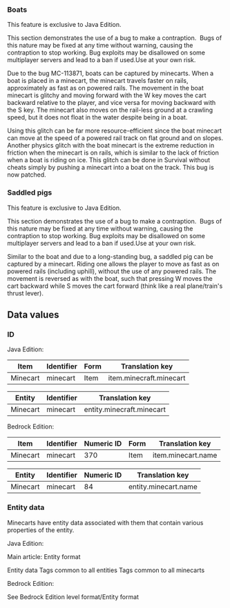 ### Boats

  

This feature is exclusive to  Java Edition. 





This section demonstrates the use of a bug to make a contraption. 
Bugs of this nature may be fixed at any time without warning, causing the contraption to stop working. Bug exploits may be disallowed on some multiplayer servers and lead to a ban if used.Use at your own risk.


Due to the bug MC-113871, boats can be captured by minecarts. When a boat is placed in a minecart, the minecart travels faster on rails, approximately as fast as on powered rails. The movement in the boat minecart is glitchy and moving forward with the W key moves the cart backward relative to the player, and vice versa for moving backward with the S key. The minecart also moves on the rail-less ground at a crawling speed, but it does not float in the water despite being in a boat. 

Using this glitch can be far more resource-efficient since the boat minecart can move at the speed of a powered rail track on flat ground and on slopes. Another physics glitch with the boat minecart is the extreme reduction in friction when the minecart is on rails, which is similar to the lack of friction when a boat is riding on ice. This glitch can be done in Survival without cheats simply by pushing a minecart into a boat on the track. This bug is now patched. 

### Saddled pigs

  

This feature is exclusive to  Java Edition. 





This section demonstrates the use of a bug to make a contraption. 
Bugs of this nature may be fixed at any time without warning, causing the contraption to stop working. Bug exploits may be disallowed on some multiplayer servers and lead to a ban if used.Use at your own risk.


Similar to the boat and due to a long-standing bug, a saddled pig can be captured by a minecart. Riding one allows the player to move as fast as on powered rails (including uphill), without the use of any powered rails. The movement is reversed as with the boat, such that pressing W moves the cart backward while S moves the cart forward (think like a real plane/train's thrust lever).

## Data values
### ID
Java Edition:

| Item     | Identifier | Form | Translation key         |
|----------|------------|------|-------------------------|
| Minecart | minecart   | Item | item.minecraft.minecart |

| Entity   | Identifier | Translation key           |
|----------|------------|---------------------------|
| Minecart | minecart   | entity.minecraft.minecart |

Bedrock Edition:

| Item     | Identifier | Numeric ID | Form | Translation key    |
|----------|------------|------------|------|--------------------|
| Minecart | minecart   | 370        | Item | item.minecart.name |

| Entity   | Identifier | Numeric ID | Translation key      |
|----------|------------|------------|----------------------|
| Minecart | minecart   | 84         | entity.minecart.name |

### Entity data
Minecarts have entity data associated with them that contain various properties of the entity.

Java Edition:

Main article: Entity format

 Entity data
Tags common to all entities
Tags common to all minecarts

Bedrock Edition:

See Bedrock Edition level format/Entity format

